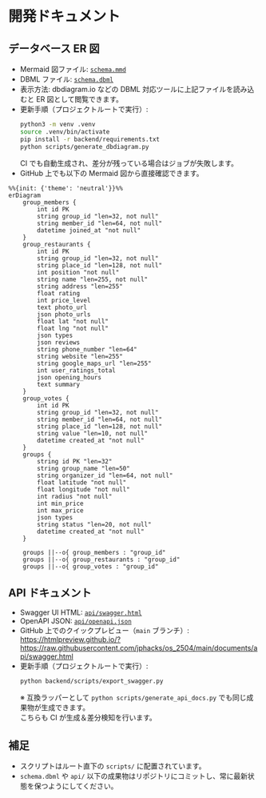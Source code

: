 # 開発ドキュメント

## データベース ER 図
- Mermaid 図ファイル: [`schema.mmd`](./schema.mmd)
- DBML ファイル: [`schema.dbml`](./schema.dbml)
- 表示方法: dbdiagram.io などの DBML 対応ツールに上記ファイルを読み込むと ER 図として閲覧できます。
- 更新手順（プロジェクトルートで実行）:
  ```bash
  python3 -m venv .venv
  source .venv/bin/activate
  pip install -r backend/requirements.txt
  python scripts/generate_dbdiagram.py
  ```
  CI でも自動生成され、差分が残っている場合はジョブが失敗します。
- GitHub 上でも以下の Mermaid 図から直接確認できます。
<!-- BEGIN ER MERMAID -->
```mermaid
%%{init: {'theme': 'neutral'}}%%
erDiagram
    group_members {
        int id PK
        string group_id "len=32, not null"
        string member_id "len=64, not null"
        datetime joined_at "not null"
    }
    group_restaurants {
        int id PK
        string group_id "len=32, not null"
        string place_id "len=128, not null"
        int position "not null"
        string name "len=255, not null"
        string address "len=255"
        float rating
        int price_level
        text photo_url
        json photo_urls
        float lat "not null"
        float lng "not null"
        json types
        json reviews
        string phone_number "len=64"
        string website "len=255"
        string google_maps_url "len=255"
        int user_ratings_total
        json opening_hours
        text summary
    }
    group_votes {
        int id PK
        string group_id "len=32, not null"
        string member_id "len=64, not null"
        string place_id "len=128, not null"
        string value "len=10, not null"
        datetime created_at "not null"
    }
    groups {
        string id PK "len=32"
        string group_name "len=50"
        string organizer_id "len=64, not null"
        float latitude "not null"
        float longitude "not null"
        int radius "not null"
        int min_price
        int max_price
        json types
        string status "len=20, not null"
        datetime created_at "not null"
    }

    groups ||--o{ group_members : "group_id"
    groups ||--o{ group_restaurants : "group_id"
    groups ||--o{ group_votes : "group_id"
```
<!-- END ER MERMAID -->

## API ドキュメント
- Swagger UI HTML: [`api/swagger.html`](./api/swagger.html)
- OpenAPI JSON: [`api/openapi.json`](./api/openapi.json)
- GitHub 上でのクイックプレビュー（`main` ブランチ）:  
  https://htmlpreview.github.io/?https://raw.githubusercontent.com/jphacks/os_2504/main/documents/api/swagger.html
- 更新手順（プロジェクトルートで実行）:
  ```bash
  python backend/scripts/export_swagger.py
  ```
  ※ 互換ラッパーとして `python scripts/generate_api_docs.py` でも同じ成果物が生成できます。  
  こちらも CI が生成＆差分検知を行います。

## 補足
- スクリプトはルート直下の `scripts/` に配置されています。
- `schema.dbml` や `api/` 以下の成果物はリポジトリにコミットし、常に最新状態を保つようにしてください。
